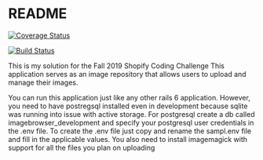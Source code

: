 # README

[![Coverage Status](https://coveralls.io/repos/github/shawn-higgins1/Shopify-fall2019-code-challenge/badge.svg?branch=master)](https://coveralls.io/github/shawn-higgins1/Shopify-fall2019-code-challenge?branch=master)

[![Build Status](https://travis-ci.com/shawn-higgins1/Shopify-fall2019-code-challenge.svg?branch=master)](https://travis-ci.com/shawn-higgins1/Shopify-fall2019-code-challenge)

This is my solution for the Fall 2019 Shopify Coding Challenge
This application serves as an image repository that allows users to upload
and manage their images.

You can run this application just like any other rails 6 application. However, you
need to have postregsql installed even in development because sqlite was running
into issue with active storage. For postgresql create a db called imagebrowser_development and specify your postgresql user credentials in the .env file. To create the .env file just copy and rename the sampl.env file and fill in the applicable values. You also need to install imagemagick with support
for all the files you plan on uploading
